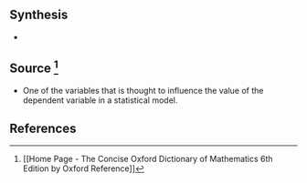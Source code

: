## Synthesis
- 
## Source [^1]
- One of the variables that is thought to influence the value of the dependent variable in a statistical model.
## References

[^1]: [[Home Page - The Concise Oxford Dictionary of Mathematics 6th Edition by Oxford Reference]]